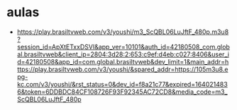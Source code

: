 # aulas
* https://play.brasiltvweb.com/v3/youshi/m3_ScQBL06LuJftF_480p.m3u8?session_id=ApXtETxxDSVI&app_ver=10101&auth_id=42180508_com.global.brasiltvweb&client_ip=2804:3d28:2:653:c9ef:d4eb:c027:8406&user_id=42180508&app_id=com.global.brasiltvweb&dev_limit=1&main_addr=https://play.brasiltvweb.com/v3/youshi/&spared_addr=https://105m3u8.epg-kc.com/v3/youshi/&rst_status=0&dev_id=f8a21c77&expired=1640214836&token=6DDBDC84CF108726F93F92345AC72CD8&media_code=m3_ScQBL06LuJftF_480p

